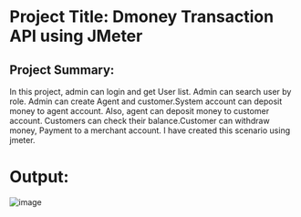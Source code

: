 # Project Title: Dmoney Transaction API using JMeter

## Project Summary: 
In this project, admin can login and get User list. Admin can search user by role. Admin can create Agent and customer.System account can deposit money to agent account. Also, agent can deposit money to customer account. Customers can check their balance.Customer can withdraw money, Payment to a merchant account. I have created this scenario using jmeter.

# Output:
![image](https://github.com/Afsanasuma/Demo-Transaction-API-JMeter/assets/145669139/6fd1f84e-eb6e-4799-94aa-4c12691bde77)
